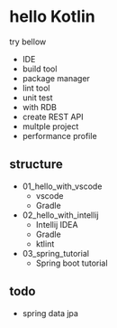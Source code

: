 # hello Kotlin
try bellow

* IDE
* build tool
* package manager
* lint tool
* unit test
* with RDB
* create REST API
* multple project
* performance profile

## structure
* 01_hello_with_vscode
    * vscode
    * Gradle
* 02_hello_with_intellij
    * Intellij IDEA
    * Gradle
    * ktlint
* 03_spring_tutorial
    * Spring boot tutorial

## todo
* spring data jpa

